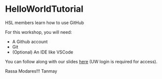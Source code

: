# HelloWorldTutorial
HSL members learn how to use GitHub

For this workshop, you will need:
- A Github account
- Git
- (Optional) An IDE like VSCode

You can follow along with our slides [here](https://docs.google.com/presentation/d/1Y1In6INkj3HyUAgrefAq0X7yWsFsOryloxotmqZFhBE/edit?slide=id.g38489cc8219_0_0#slide=id.g38489cc8219_0_0) (UW login is required for access).

Rassa Modares!!! 
Tanmay

